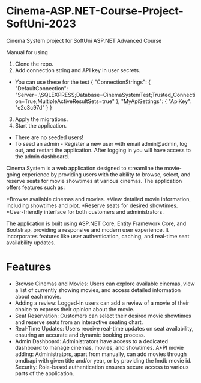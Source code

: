 # Cinema-ASP.NET-Course-Project-SoftUni-2023
Cinema System project for SoftUni ASP.NET Advanced Course


Manual for using
1. Clone the repo.
2. Add connection string and API key in user secrets.
* You can use these for the test
{
  "ConnectionStrings": {
    "DefaultConnection": "Server=.\\SQLEXPRESS;Database=CinemaSystemTest;Trusted_Connection=True;MultipleActiveResultSets=true"
  },
  "MyApiSettings": {
    "ApiKey": "e2c3c97d"
  }
}

3. Apply the migrations.
4. Start the application.
* There are no seeded users!
* To seed an admin - Register a new user with email admin@admin, log out, and restart the application. After logging in you will have access to the admin dashboard.


Cinema System is a web application designed to streamline the movie-going experience by providing users with the ability to browse, select, and reserve seats for movie showtimes at various cinemas. The application offers features such as:

*Browse available cinemas and movies.
*View detailed movie information, including showtimes and plot.
*Reserve seats for desired showtimes.
*User-friendly interface for both customers and administrators.

The application is built using ASP.NET Core, Entity Framework Core, and Bootstrap, providing a responsive and modern user experience. It incorporates features like user authentication, caching, and real-time seat availability updates.


# Features
* Browse Cinemas and Movies: Users can explore available cinemas, view a list of currently showing movies, and access detailed information about each movie.
* Adding a review: Logged-in users can add a review of a movie of their choice to express their opinion about the movie.
* Seat Reservation: Customers can select their desired movie showtimes and reserve seats from an interactive seating chart.
* Real-Time Updates: Users receive real-time updates on seat availability, ensuring an accurate and dynamic booking process.
* Admin Dashboard: Administrators have access to a dedicated dashboard to manage cinemas, movies, and showtimes.
A*PI movie adding: Administrators, apart from manually, can add movies through omdbapi with given title and/or year, or by providing the Imdb movie id.
Security: Role-based authentication ensures secure access to various parts of the application.

